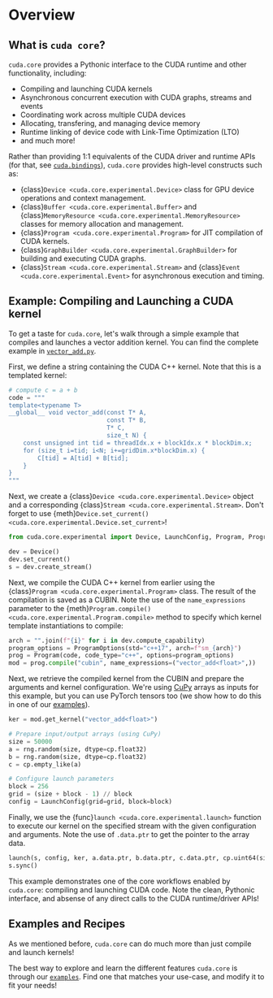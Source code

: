 # Overview

## What is `cuda core`?

`cuda.core` provides a Pythonic interface to the CUDA runtime and other functionality,
including:

- Compiling and launching CUDA kernels
- Asynchronous concurrent execution with CUDA graphs, streams and events
- Coordinating work across multiple CUDA devices
- Allocating, transfering, and managing device memory
- Runtime linking of device code with Link-Time Optimization (LTO)
- and much more!

Rather than providing 1:1 equivalents of the CUDA driver and runtime APIs
(for that, see [`cuda.bindings`][bindings]), `cuda.core` provides high-level constructs such as:

- {class}`Device <cuda.core.experimental.Device>` class for GPU device operations and context management.
- {class}`Buffer <cuda.core.experimental.Buffer>` and {class}`MemoryResource <cuda.core.experimental.MemoryResource>` classes for memory allocation and management.
- {class}`Program <cuda.core.experimental.Program>` for JIT compilation of CUDA kernels.
- {class}`GraphBuilder <cuda.core.experimental.GraphBuilder>` for building and executing CUDA graphs.
- {class}`Stream <cuda.core.experimental.Stream>` and {class}`Event <cuda.core.experimental.Event>` for asynchronous execution and timing.

## Example: Compiling and Launching a CUDA kernel

To get a taste for `cuda.core`, let's walk through a simple example that compiles and launches a vector addition kernel.
You can find the complete example in [`vector_add.py`][vector_add_example].

First, we define a string containing the CUDA C++ kernel. Note that this is a templated kernel:

```python
# compute c = a + b
code = """
template<typename T>
__global__ void vector_add(const T* A,
                           const T* B,
                           T* C,
                           size_t N) {
    const unsigned int tid = threadIdx.x + blockIdx.x * blockDim.x;
    for (size_t i=tid; i<N; i+=gridDim.x*blockDim.x) {
        C[tid] = A[tid] + B[tid];
    }
}
"""
```

Next, we create a {class}`Device <cuda.core.experimental.Device>` object
and a corresponding {class}`Stream <cuda.core.experimental.Stream>`.
Don't forget to use {meth}`Device.set_current() <cuda.core.experimental.Device.set_current>`!

```python
from cuda.core.experimental import Device, LaunchConfig, Program, ProgramOptions, launch

dev = Device()
dev.set_current()
s = dev.create_stream()
```

Next, we compile the CUDA C++ kernel from earlier using the {class}`Program <cuda.core.experimental.Program>` class.
The result of the compilation  is saved as a CUBIN.
Note the use of the `name_expressions` parameter to the {meth}`Program.compile() <cuda.core.experimental.Program.compile>` method to specify which kernel template instantiations to compile:

```python
arch = "".join(f"{i}" for i in dev.compute_capability)
program_options = ProgramOptions(std="c++17", arch=f"sm_{arch}")
prog = Program(code, code_type="c++", options=program_options)
mod = prog.compile("cubin", name_expressions=("vector_add<float>",))
```

Next, we retrieve the compiled kernel from the CUBIN and prepare the arguments and kernel configuration.
We're using [CuPy][cupy] arrays as inputs for this example, but you can use PyTorch tensors too
(we show how to do this in one of our [examples][examples]).

```python
ker = mod.get_kernel("vector_add<float>")

# Prepare input/output arrays (using CuPy)
size = 50000
a = rng.random(size, dtype=cp.float32)
b = rng.random(size, dtype=cp.float32)
c = cp.empty_like(a)

# Configure launch parameters
block = 256
grid = (size + block - 1) // block
config = LaunchConfig(grid=grid, block=block)
```

Finally, we use the {func}`launch <cuda.core.experimental.launch>` function to execute our kernel on the specified stream with the given configuration and arguments. Note the use of `.data.ptr` to get the pointer to the array data.

```python
launch(s, config, ker, a.data.ptr, b.data.ptr, c.data.ptr, cp.uint64(size))
s.sync()
```

This example demonstrates one of the core workflows enabled by `cuda.core`: compiling and launching CUDA code.
Note the clean, Pythonic interface, and absense of any direct calls to the CUDA runtime/driver APIs!

## Examples and Recipes

As we mentioned before, `cuda.core` can do much more than just compile and launch kernels!

The best way to explore and learn the different features `cuda.core` is through
our [`examples`][examples]. Find one that matches your use-case, and modify it to fit your needs!


[bindings]: https://nvidia.github.io/cuda-python/cuda-bindings/latest/
[cai]: https://numba.readthedocs.io/en/stable/cuda/cuda_array_interface.html
[cupy]: https://cupy.dev/
[dlpack]: https://dmlc.github.io/dlpack/latest/
[examples]: https://github.com/NVIDIA/cuda-python/tree/main/cuda_core/examples
[vector_add_example]: https://github.com/NVIDIA/cuda-python/tree/main/cuda_core/examples/vector_add.py
